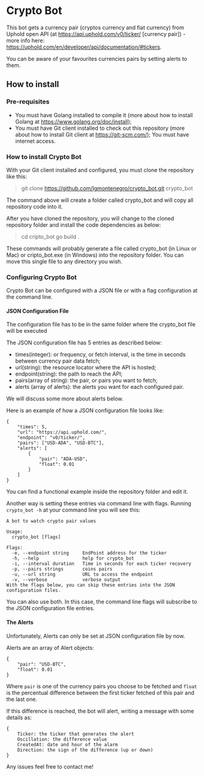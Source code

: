 # Crypto Bot

This bot gets a currency pair (cryptos currency and fiat currency) from Uphold open API (at https://api.uphold.com/v0/ticker/ [currency pair]) - more info here: https://uphold.com/en/developer/api/documentation/#tickers.

You can be aware of your favourites currencies pairs by setting alerts to them.

## How to install

### Pre-requisites

- You must have Golang installed to compile it (more about how to install Golang at https://www.golang.org/doc/install);
- You must have Git client installed to check out this repository (more about how to install Git client at https://git-scm.com/);
You must have internet access.

### How to install Crypto Bot

With your Git client installed and configured, you must clone the repository like this:

>git clone https://github.com/lgmontenegro/crypto_bot.git crypto_bot

The command above will create a folder called crypto_bot and will copy all repository code into it.

After you have cloned the repository, you will change to the cloned repository folder and install the code dependencies as below:

>cd cripto_bot 
>go build .

These commands will probably generate a file called crypto_bot (in Linux or Mac) or cripto_bot.exe (in Windows) into the repository folder. You can move this single file to any directory you wish.

### Configuring Crypto Bot

Crypto Bot can be configured with a JSON file or with a flag configuration at the command line.

#### JSON Configuration File

The configuration file has to be in the same folder where the crypto_bot file will be executed

The JSON configuration file has 5 entries as described below:

- times(integer): or frequency, or fetch interval, is the time in seconds between currency pair data fetch;
- url(string): the resource locator where the API is hosted;
- endpoint(string): the path to reach the API;
- pairs(array of string): the pair, or pairs you want to fetch;
- alerts (array of alerts): the alerts you want for each configured pair.

We will discuss some more about alerts below.

Here is an example of how a JSON configuration file looks like:

``` 
{
    "times": 5,
    "url": "https://api.uphold.com/",
    "endpoint": "v0/ticker/",
    "pairs": ["USD-ADA", "USD-BTC"],        
    "alerts": [
        {
            "pair": "ADA-USD",
            "float": 0.01
        }
    ]
}
```

You can find a functional example inside the repository folder and edit it.

Another way is setting these entries via command line with flags. Running `crypto_bot -h` at your command line you will see this:

```
A bot to watch crypto pair values

Usage:
  crypto_bot [flags]

Flags:
  -e, --endpoint string     EndPoint address for the ticker
  -h, --help                help for crypto_bot
  -i, --interval duration   Time in seconds for each ticker recovery
  -p, --pairs strings       coins pairs
  -u, --url string          URL to access the endpoint
  -v, --verbose             verbose output
With the flags below, you can skip these entries into the JSON configuration files.
```

You can also use both. In this case, the command line flags will subscribe to the JSON configuration file entries.

#### The Alerts

Unfortunately, Alerts can only be set at JSON configuration file by now.

Alerts are an array of Alert objects:

```
{
	"pair": "USD-BTC",
	"float": 0.01
}
```

Where `pair` is one of the currency pairs you choose to be fetched and `float` is the percentual difference between the first ticker fetched of this pair and the last one.

If this difference is reached, the bot will alert, writing a message with some details as:

```
{
	Ticker: the ticker that generates the alert
	Oscillation: the difference value
	CreatedAt: date and hour of the alarm
	Direction: the sign of the difference (up or down)
}
```

Any issues feel free to contact me!